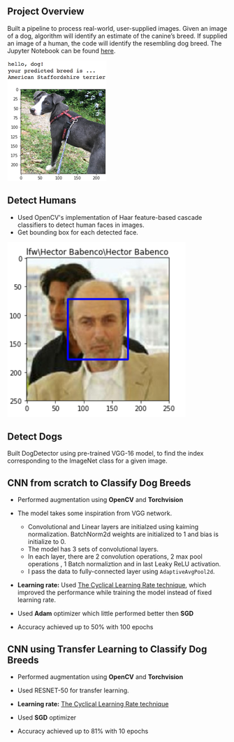 [//]: # (Image References)

[image1]: Images/sample_dog_output.png "Sample Output"
[image2]: ./Images/vgg16_model.png "VGG-16 Model Layers"
[image3]: ./Images/vgg16_model_draw.png "VGG16 Model Figure"
[image4]: Images/ImageBoundingBox.png "Sample Bounding box"


## Project Overview

Built a pipeline to process real-world, user-supplied images.  Given an image of a dog, algorithm will identify an estimate of the canine’s breed.  If supplied an image of a human, the code will identify the resembling dog breed. The Jupyter Notebook can be found [here](https://github.com/mksaith/Udacity-Dog-Breed-Classifier/blob/master/dog_app.ipynb).

![Sample Output][image1]

## Detect Humans
- Used OpenCV's implementation of Haar feature-based cascade classifiers to detect human faces in images.
- Get bounding box for each detected face.

![Sample Bounding box][image4]

## Detect Dogs
Built DogDetector using pre-trained VGG-16 model, to find the index corresponding to the ImageNet class for a given image.

## CNN from scratch to Classify Dog Breeds
- Performed augmentation using **OpenCV** and **Torchvision**
- The model takes some inspiration from VGG network.
  - Convolutional and Linear layers are initialzed using kaiming normalization. BatchNorm2d weights are initialized to 1 and bias is initialize to 0.
  - The model has 3 sets of convolutional layers.
  - In each layer, there are 2 convolution operations, 2 max pool operations , 1 Batch normaliztion and in last Leaky ReLU activation.
  - I pass the data to fully-connected layer using `AdaptiveAvgPool2d`.
  
- **Learning rate:** Used [The Cyclical Learning Rate technique](http://teleported.in/posts/cyclic-learning-rate/), which improved the performance while training the model instead of fixed learning rate.

- Used **Adam** optimizer which little performed better then **SGD**
- Accuracy achieved up to 50% with 100 epochs

## CNN using Transfer Learning to Classify Dog Breeds
- Performed augmentation using **OpenCV** and **Torchvision**

- Used RESNET-50 for transfer learning.  

- **Learning rate:** [The Cyclical Learning Rate technique](http://teleported.in/posts/cyclic-learning-rate/)

- Used **SGD** optimizer

- Accuracy achieved up to 81% with 10 epochs

